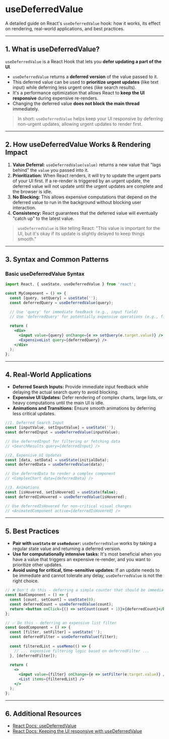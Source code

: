 # useDeferredValue 

A detailed guide on React's `useDeferredValue` hook: how it works, its effect on rendering, real-world applications, and best practices.

---

## 1. What is useDeferredValue?

`useDeferredValue` is a React Hook that lets you **defer updating a part of the UI**.

- `useDeferredValue` returns a **deferred version** of the value passed to it.
- This deferred value can be used to **prioritize urgent updates** (like text input) while deferring less urgent ones (like search results).
- It's a performance optimization that allows React to **keep the UI responsive** during expensive re-renders.
- Changing the deferred value **does not block the main thread** immediately.

> In short: `useDeferredValue` helps keep your UI responsive by deferring non-urgent updates, allowing urgent updates to render first.

---

## 2. How useDeferredValue Works & Rendering Impact

1. **Value Deferral:** `useDeferredValue(value)` returns a new value that "lags behind" the `value` you passed into it.
2. **Prioritization:** When React renders, it will try to update the urgent parts of your UI first. If a re-render is triggered by an urgent update, the deferred value will not update until the urgent updates are complete and the browser is idle.
3. **No Blocking:** This allows expensive computations that depend on the deferred value to run in the background without blocking user interaction.
4. **Consistency:** React guarantees that the deferred value will eventually "catch up" to the latest value.

> `useDeferredValue` is like telling React: "This value is important for the UI, but it's okay if its update is slightly delayed to keep things smooth."

---

## 3. Syntax and Common Patterns

### Basic useDeferredValue Syntax

```jsx
import React, { useState, useDeferredValue } from 'react';

const MyComponent = () => {
  const [query, setQuery] = useState('');
  const deferredQuery = useDeferredValue(query);

  // Use 'query' for immediate feedback (e.g., input field)
  // Use 'deferredQuery' for potentially expensive operations (e.g., filtering a list)
  
  return (
    <div>
      <input value={query} onChange={e => setQuery(e.target.value)} />
      <ExpensiveList query={deferredQuery} />
    </div>
  );
};
```


---

## 4. Real-World Applications

- **Deferred Search Inputs:** Provide immediate input feedback while delaying the actual search query to avoid blocking.
- **Expensive UI Updates:** Defer rendering of complex charts, large lists, or heavy computations until the main UI is idle.
- **Animations and Transitions:** Ensure smooth animations by deferring less critical updates.

```jsx
//1. Deferred Search Input
const [inputValue, setInputValue] = useState('');
const deferredInput = useDeferredValue(inputValue);

// Use deferredInput for filtering or fetching data
// <SearchResults query={deferredInput} />

//2. Expensive UI Updates
const [data, setData] = useState(initialData);
const deferredData = useDeferredValue(data);

// Use deferredData to render a complex component
// <ComplexChart data={deferredData} />

//3. Animations
const [isHovered, setIsHovered] = useState(false);
const deferredIsHovered = useDeferredValue(isHovered);

// Use deferredIsHovered for non-critical visual changes
// <AnimatedComponent active={deferredIsHovered} />
```

---

## 5. Best Practices

- **Pair with `useState` or `useReducer`:** `useDeferredValue` works by taking a regular state value and returning a deferred version.
- **Use for computationally intensive tasks:** It's most beneficial when you have a value that triggers an expensive re-render, and you want to prioritize other updates.
- **Avoid using for critical, time-sensitive updates:** If an update needs to be immediate and cannot tolerate any delay, `useDeferredValue` is not the right choice.

```jsx
// ❌ Don't do this - deferring a simple counter that should be immediate
const BadComponent = () => {
  const [count, setCount] = useState(0);
  const deferredCount = useDeferredValue(count); 
  return <button onClick={() => setCount(count + 1)}>{deferredCount}</button>;
};

// ✅ Do this - deferring an expensive list filter
const GoodComponent = () => {
  const [filter, setFilter] = useState('');
  const deferredFilter = useDeferredValue(filter);
  
  const filteredList = useMemo(() => {
    // ... expensive filtering logic based on deferredFilter ...
  }, [deferredFilter]);
  
  return (
    <>
      <input value={filter} onChange={e => setFilter(e.target.value)} />
      <List items={filteredList} />
    </>
  );
};
```

---

## 6. Additional Resources

- [React Docs: useDeferredValue](https://react.dev/reference/react/useDeferredValue)
- [React Docs: Keeping the UI responsive with useDeferredValue](https://react.dev/learn/keeping-the-ui-responsive-with-usedeferredvalue)


